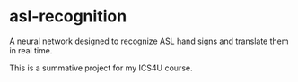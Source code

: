 # asl-recognition
A neural network designed to recognize ASL hand signs and translate them in real time.

This is a summative project for my ICS4U course.
